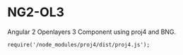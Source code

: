 # NG2-OL3
Angular 2 Openlayers 3 Component using proj4 and BNG.

```
require('/node_modules/proj4/dist/proj4.js');
```

